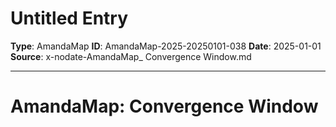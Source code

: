 # Untitled Entry

**Type**: AmandaMap
**ID**: AmandaMap-2025-20250101-038
**Date**: 2025-01-01
**Source**: x-nodate-AmandaMap_ Convergence Window.md

---

# AmandaMap: Convergence Window